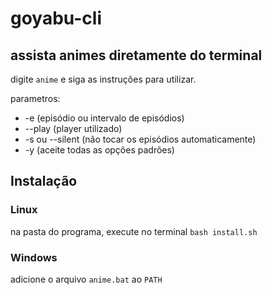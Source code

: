 # goyabu-cli

## assista animes diretamente do terminal

digite `anime` e siga as instruções para utilizar.

parametros:

-  -e (episódio ou intervalo de episódios)
-  --play (player utilizado)
-  -s ou --silent (não tocar os episódios automaticamente)
-  -y (aceite todas as opções padrões)

## Instalação

### Linux

na pasta do programa, execute no terminal `bash install.sh`

### Windows

adicione o arquivo `anime.bat` ao `PATH` 
